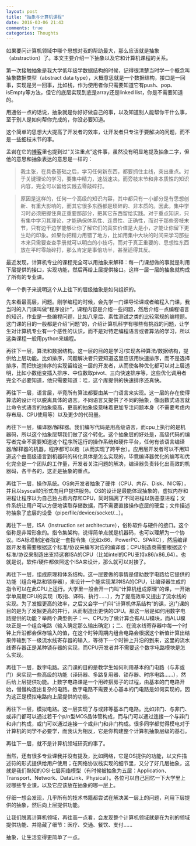 ```yaml
---
layout: post
title: "抽象与计算机课程"
date: 2016-03-06 21:43
comments: true
categories: Thoughts
---
```


如果要问计算机领域中哪个思想对我的帮助最大，那么应该就是抽象（abstraction）了。本文主要介绍一下抽象以及它和计算机课程的关系。

第一次接触抽象是我大学低年级学数据结构的时候，记得很清楚当时学一个概念叫抽象数据类型（abstract data type），大概意思就是一个数据结构，接口是一回事，实现是另一回事，比如栈，作为使用者你只需要知道它有push、pop、isEmpty等方法，但它的底层实现到底是array还是linked list，你是不需要知道的。
<!--more-->

用通俗一点的话说，抽象就是你好好做自己的事，以及知道别人能帮你干什么事，至于别人是如何帮你完成的，你没必要知道。

这个简单的思想大大提高了开发者的效率，让开发者只专注于要解决的问题，而不是一些细枝末节的事。

孟岩在它的[博客](http://blog.csdn.net/myan/article/details/5877305)里也提到过“关注重点”这件事，虽然没有明显地提及抽象二字，但他的意思和抽象表达的意思是一样的：

> 我主张，在具备基础之后，学习任何新东西，都要抓住主线，突出重点。对于关键理论的学习，要集中精力，速战速决。而旁枝末节和非本质性的知识内容，完全可以留给实践去零敲碎打。

> 原因是这样的，任何一个高级的知识内容，其中都只有一小部分是有思想创新、有重大影响的，而其它很多东西都是琐碎的、非本质的。因此，集中学习时必须把握住真正重要那部分，把其它东西留给实践。对于重点知识，只有集中学习其理论，才能确保体系性、连贯性、正确性，而对于那些旁枝末节，只有边干边学能够让你了解它们的真实价值是大是小，才能让你留下更生动的印象。如果你把精力用错了地方，比如用集中大块的时间来学习那些本来只需要查查手册就可以明白的小技巧，而对于真正重要的、思想性东西放在平时零敲碎打，那么肯定是事倍功半，甚至适得其反。

最近发现，计算机专业的课程完全可以用抽象来解释：每一门课想做的事就是利用下层提供的接口，实现功能，然后再给上层提供接口。这样一层一层的抽象就构成了所有的专业课。

举一个例子来说明这个从上往下的层级抽象是如何组织的。

先来看最高层，问题。刚学编程的时候，会先学一门课导论课或者编程入门课，我当时的入门课叫做“程序设计”，课程内容是介绍一些问题，然后介绍一点编程语言的知识，作业是一些编程问题，比如八皇后、素性测试之类的比较常规的编程题。这门课的目的一般都是介绍“问题”的，介绍计算机科学有哪些有挑战的问题，让学生对计算机专业有一个感性的认识，而不是对特定编程语言或者算法的学习，所以这类课程一般用python来编程。

再往下一层，算法和数据结构。这一层的目的是学习/实现各种算法/数据结构，提供给上层功能。比如排序，问题解决者只要知道这里应该用快速排序，而不是选择排序，而把快速排序的实现留给这一层的开发者，从而使各种优化都可以对上层透明，比如小数组变插入排序、中位数取pivot、三向快速排序等，这些优化调用者完全不必要知道，他只需要知道：哇，这个库提供的快速排序还真快。

再往下一层，语言层，毕竟所有算法都要由某一门语言来实现。这一层的存在使得算法的设计可以脱离具体的语言。不同语言又提供了不同的抽象，像函数式语言就比命令式语言的抽象级高，更高的抽象级意味着更加专注问题本身（不需要考虑内存布局、CPU使用等）以及更少的代码量。

再往下一层，编译器/解释器。我们编写代码是用高级语言，而cpu上执行的是机器码，所以这个抽象层帮我们做了这个转化。这个抽象层的好处是，高级代码的编写者完全不需要知道这个程序所运行的操作系统和硬件平台，任何有该语言编译器/解释器的机器，程序都可以跑（从而实现了跨平台）。应用层开发者可以不用知道这个由高级语言到机器码的转化具体是怎么实现的，毕竟编译器优化的编写和优化完全是一个团队的工作量，开发者关注问题的解决，编译器负责转化出高效的机器码，各干各的，这正是抽象的重点。

再往下一层，操作系统。OS向开发者抽象了硬件（CPU、内存、Disk、NIC等），并且以syscall的形式向用户提供服务。OS的设计是最能体现抽象的，虚拟内存和进程让程序以为自己独占着内存和CPU，同时隔离了不同进程以防恶意进程；文件系统让用户可以方便地读取存储数据，而不需要直接操作底层的硬盘；文件描述符抽象了底层的设备（pipe/file/device/socket/...）。

再往下一层，ISA（Instruction set architecture），俗称软件与硬件的接口。这个俗称是非常形象的。指令集架构，说得简单点就是机器码，也可以理解为一个协议。ISA标准制定者指定一套指令集（比如x86、PowerPC、SPARC），然后编译器开发者需要根据这个标准/协议来编写对应的编译器；CPU制造商需要根据这个标准/协议来制造出支持这套ISA的CPU（比如intel的CPU支持x86/x86\_64）。也就是说，软件/硬件都依照这个ISA来设计，那么就可以对接了。

再往下一层，组成原理和体系结构。这一层要做的事情是借助数字电路给它提供的功能（组合电路和锁存器），来设计一个能实现某种ISA的CPU，让编译器生成的指令可以在此CPU上运行。大学里一般会开一门叫“计算机组成原理”的课，一开始学单周期CPU的实现（取指、译码、执行......），为了提高效率又提出了流水线的实现。为了发掘更高的效率，之后又会学一门叫“计算机体系结构”的课，这门课的目的是为了发掘更高的并行，从而制造出更快的CPU。那这一层是如何用数字电路提供的功能？举两个典型例子：一、CPU为了做计算会有ALU模块，而ALU模块正是一个组合电路（输入确定那么输出确定）；二、在流水线寄存器中每一个时钟上升沿都会保存输入的值，在这个时钟周期内组合电路会根据这个新值计算出结果传输到下一级流水线寄存器的输入，等待下一个时钟上升沿的到来，这里的流水线寄存器正是某种锁存器的实现，而CPU开发者并不需要这个数字电路模块是怎么实现。

再往下一层，数字电路。这门课的目的是教学生如何利用基本的门电路（与非或门）来实现一些高级的功能（译码器、多路复用器、锁存器、时序电路......），然后给上层提供功能。上数字电路课是一个用砖搭房子的过程，由基本的门电路开始，慢慢构造出复杂的电路。数字电路不需要关心基本的门电路是如何实现的，因为这正是模拟电路向上层提供的功能。

再往下一层，模拟电路。这一层实现了与或非等基本门电路。比如非门、与非门、或非门都可以通过若干个p/n型MOS晶体管构成，而与门可以通过连接一个与非门和非门构成，或门可以通过连接一个或非门和非门构成。很多同学都觉得模电对于计算机的同学不必要学，而我认为相反，它是你构建整个计算机抽象层级的基石。

再往下一层，就不是计算机领域研究的事了。

当然，还有很多专业课我并没有提及，比如网络，它是OS提供的功能，以文件描述符的形式提供给用户使用；在网络协议栈实现的细节里，又分了好几层抽象，这就是我们熟知的OSI七层网络模型（有时候被抽象为五层：Application、Transport、Network、DataLink、Physical）。各位可以自己回忆一下大学里上过哪些专业课，以及它应该放在抽象的哪一层上。

仔细一想会发现，几乎所有的技术书籍都尝试在解决某一层上的问题，利用下层提供的抽象，然后向上层提供功能。

让我们脱离计算机领域，再往高一点看，会发现整个计算机领域就是在为别的领域提供功能、并隐藏了细节：医疗、交通、餐饮、支付......

抽象，让生活变得更简单了一点。
